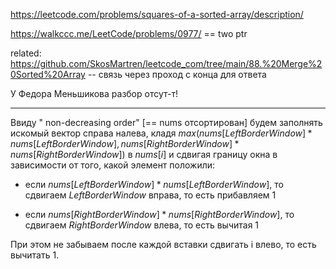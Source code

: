 https://leetcode.com/problems/squares-of-a-sorted-array/description/

https://walkccc.me/LeetCode/problems/0977/ == two ptr

related: https://github.com/SkosMartren/leetcode_com/tree/main/88.%20Merge%20Sorted%20Array -- связь через проход с конца для ответа

У Федора Меньшикова разбор отсут-т!

____


Ввиду " non-decreasing order" [== nums отсортирован] будем заполнять искомый вектор справа налева, кладя $max(nums[LeftBorderWindow] * nums[LeftBorderWindow], nums[RightBorderWindow ] * nums[RightBorderWindow])$ 
в $nums[i]$ и сдвигая границу окна в зависимости от того, какой элемент положили: 

- если $nums[LeftBorderWindow] * nums[LeftBorderWindow]$, то сдвигаем $LeftBorderWindow$ вправа, то есть прибавляем 1

- если $nums[RightBorderWindow] * nums[RightBorderWindow]$, то сдвигаем $RightBorderWindow$ влева, то есть вычитая 1

При этом не забываем после каждой вставки сдвигать i влево, то есть вычитать 1. 
